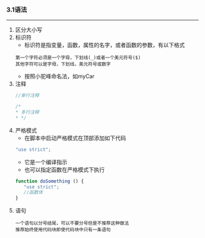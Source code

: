 ### 3.1语法

--------------

1. 区分大小写
2. 标识符
    - 标识符是指变量，函数，属性的名字，或者函数的参数，有以下格式
    ```text
    第一个字符必须是一个字母，下划线(_)或者一个美元符号($)
    其他字符可以是字母，下划线，美元符号或数字
    ```
    - 按照小驼峰命名法，如myCar
3. 注释
    ```javascript
    //单行注释
    
    /*
    * 多行注释
    * */
    ```
4. 严格模式
    - 在脚本中启动严格模式在顶部添加如下代码
    ```javascript
    "use strict";
    ```
    - 它是一个编译指示
    - 也可以指定函数在严格模式下执行
    ```javascript
    function doSomething () {
       "use strict";
       //函数体
    }
    ```
5. 语句
    ```text
    一个语句以分号结尾，可以不要分号但是不推荐这种做法
    推荐始终使用代码块即使代码块中只有一条语句
    ```